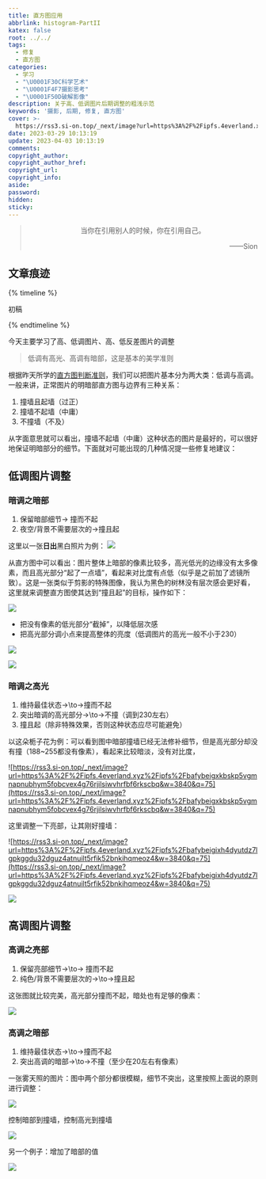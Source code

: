 ```yaml
---
title: 直方图应用
abbrlink: histogram-PartII
katex: false
root: ../../
tags:
  - 修复
  - 直方图
categories:
  - 学习
  - "\U0001F30C科学艺术"
  - "\U0001F4F7摄影思考"
  - "\U0001F50D破解影像"
description: 关于高、低调图片后期调整的粗浅示范
keywords: '摄影, 后期, 修复, 直方图'
cover: >-
  https://rss3.si-on.top/_next/image?url=https%3A%2F%2Fipfs.4everland.xyz%2Fipfs%2Fbafybeid2iomw2fycd3hf53dljniiud77oevypbubxw5d4qj4kl33jgrmui&w=3840&q=75
date: 2023-03-29 10:13:19
update: 2023-04-03 10:13:19
comments:
copyright_author:
copyright_author_href:
copyright_url:
copyright_info:
aside:
password:
hidden:
sticky:
---
```


> <center>当你在引用别人的时候，你在引用自己。</center>
> <p align="right">——Sion</p>
## 文章痕迹
{% timeline %}
<!-- timeline 2023-03-29-->
初稿
<!-- endtimeline -->
{% endtimeline %}

今天主要学习了高、低调图片、高、低反差图片的调整

> 低调有高光、高调有暗部，这是基本的美学准则
> 

根据昨天所学的[直方图判断准则](/2023/histogram-PartI)，我们可以把图片基本分为两大类：低调与高调。一般来讲，正常图片的明暗部直方图与边界有三种关系：

1. 撞墙且起墙（过正）
2. 撞墙不起墙（中庸）
3. 不撞墙（不及）

从字面意思就可以看出，撞墙不起墙（中庸）这种状态的图片是最好的，可以很好地保证明暗部分的细节。下面就对可能出现的几种情况提一些修复地建议：

## 低调图片调整

### 暗调之暗部

1. 保留暗部细节→ 撞而不起
2. 夜空/背景不需要层次的→撞且起

这里以一张**日出**黑白照片为例：
![](https://rss3.si-on.top/_next/image?url=https%3A%2F%2Fipfs.4everland.xyz%2Fipfs%2Fbafybeicoaxaan4axvyloxiesr4bpjhqojtsrmppllk7gagpwemd7dcrzw4&w=3840&q=75)

从直方图中可以看出：图片整体上暗部的像素比较多，高光低光的边缘没有太多像素，而且高光部分“起了一点墙”，看起来对比度有点低（似乎是之前加了滤镜所致）。这是一张类似于剪影的特殊图像，我认为黑色的树林没有层次感会更好看，这里就来调整直方图使其达到“撞且起”的目标，操作如下：

![](https://rss3.si-on.top/_next/image?url=https%3A%2F%2Fipfs.4everland.xyz%2Fipfs%2Fbafybeiaa3kkei6crp7565ax44jgz6q4542rppmh4m3btl2ilmutfyfw3ue&w=3840&q=75)

- 把没有像素的低光部分“截掉”，以降低层次感
- 把高光部分调小点来提高整体的亮度（低调图片的高光一般不小于230）

![](https://rss3.si-on.top/_next/image?url=https%3A%2F%2Fipfs.4everland.xyz%2Fipfs%2Fbafybeibnkjvmz4zna7wucal2ykipotzq4pcjbq7mrdf73j2n4wv54gxfoy&w=3840&q=75)

![](https://rss3.si-on.top/_next/image?url=https%3A%2F%2Fipfs.4everland.xyz%2Fipfs%2Fbafybeidvm6y5c6e5zfexwcblncz6k6hjveo75vdopo3ohtwevam4tzkimy&w=3840&q=75)

### 暗调之高光

1. 维持最佳状态→\to→撞而不起
2. 突出暗调的高光部分→\to→不撞（调到230左右）
3. 撞且起（除非特殊效果，否则这种状态应尽可能避免）

以这朵栀子花为例：可以看到图中暗部撞墙已经无法修补细节，但是高光部分却没有撞（188~255都没有像素），看起来比较暗淡，没有对比度，

![https://rss3.si-on.top/_next/image?url=https%3A%2F%2Fipfs.4everland.xyz%2Fipfs%2Fbafybeigxkbskp5vgmnapnubhym5fobcvex4g76rjilsiwvhrfbf6rkscbq&w=3840&q=75](https://rss3.si-on.top/_next/image?url=https%3A%2F%2Fipfs.4everland.xyz%2Fipfs%2Fbafybeigxkbskp5vgmnapnubhym5fobcvex4g76rjilsiwvhrfbf6rkscbq&w=3840&q=75)

这里调整一下亮部，让其刚好撞墙：

![https://rss3.si-on.top/_next/image?url=https%3A%2F%2Fipfs.4everland.xyz%2Fipfs%2Fbafybeigixh4dyutdz7lgpkggdu32dguz4atnuilt5rfik52bnkihqmeoz4&w=3840&q=75](https://rss3.si-on.top/_next/image?url=https%3A%2F%2Fipfs.4everland.xyz%2Fipfs%2Fbafybeigixh4dyutdz7lgpkggdu32dguz4atnuilt5rfik52bnkihqmeoz4&w=3840&q=75)

![](https://rss3.si-on.top/_next/image?url=https%3A%2F%2Fipfs.4everland.xyz%2Fipfs%2Fbafybeid2iomw2fycd3hf53dljniiud77oevypbubxw5d4qj4kl33jgrmui&w=3840&q=75)

## 高调图片调整

### 高调之亮部

1. 保留亮部细节→\to→ 撞而不起
2. 纯色/背景不需要层次的→\to→撞且起

这张图就比较完美，高光部分撞而不起，暗处也有足够的像素：

![](https://rss3.si-on.top/_next/image?url=https%3A%2F%2Fipfs.4everland.xyz%2Fipfs%2Fbafybeicpjrambrexrjblpdfqte57ti7x34tz6ucvf344pnpsrhipxx3k64&w=3840&q=75)

### 高调之暗部

1. 维持最佳状态→\to→撞而不起
2. 突出高调的暗部→\to→不撞（至少在20左右有像素）

一张雾天照的图片：图中两个部分都很模糊，细节不突出，这里按照上面说的原则进行调整：

![](https://rss3.si-on.top/_next/image?url=https%3A%2F%2Fipfs.4everland.xyz%2Fipfs%2Fbafybeihfsudvd5c5z4fhhdc6zm3d6j3luqfgnstpp63lqoliu36pjsrchi&w=3840&q=75)

控制暗部到撞墙，控制高光到撞墙

![](https://rss3.si-on.top/_next/image?url=https%3A%2F%2Fipfs.4everland.xyz%2Fipfs%2Fbafybeifoirl2lzwzcfx2p7cmjkkmnml76hy5zkkwzjehdng4qe2g4cjpua&w=3840&q=75)

另一个例子：增加了暗部的值

![](https://rss3.si-on.top/_next/image?url=https%3A%2F%2Fipfs.4everland.xyz%2Fipfs%2Fbafybeihn72iwmqc6dxor5nesyuh4yqymveuwwj5k7r53ldczyin664vlsq&w=3840&q=75)
